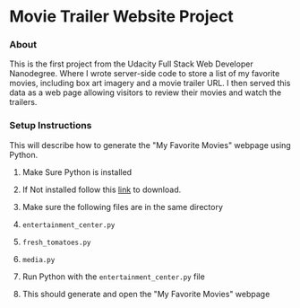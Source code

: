# Movie Trailer Website Project
### About
This is the first project from the Udacity Full Stack Web Developer Nanodegree. Where I wrote server-side code to store a list of my favorite movies, including box art imagery and a movie trailer URL. I then served this data as a web page allowing visitors to review their movies and watch the trailers.

### Setup Instructions
This will describe how to generate the "My Favorite Movies" webpage using Python.

1. Make Sure Python is installed
 1. If Not installed follow this [link](https://www.python.org/downloads/) to download.
 
2. Make sure the following files are in the same directory
 2. `entertainment_center.py`
 2. `fresh_tomatoes.py`
 2. `media.py`
 
3. Run Python with the `entertainment_center.py` file
 3. This should generate and open the "My Favorite Movies" webpage

